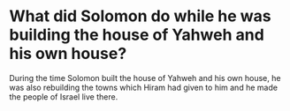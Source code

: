 # What did Solomon do while he was building the house of Yahweh and his own house?

During the time Solomon built the house of Yahweh and his own house, he was also rebuilding the towns which Hiram had given to him and he made the people of Israel live there. 